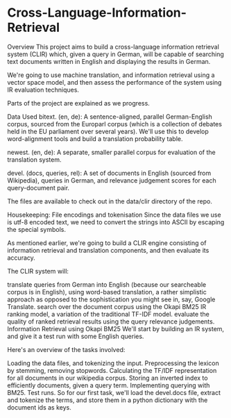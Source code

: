 # Cross-Language-Information-Retrieval

Overview
This project aims to build a cross-language information retrieval system (CLIR) which, given a query in German, will be capable of searching text documents written in English and displaying the results in German.

We're going to use machine translation, and information retrieval using a vector space model, and then assess the performance of the system using IR evaluation techniques.

Parts of the project are explained as we progress.

Data Used
bitext. (en, de): A sentence-aligned, parallel German-English corpus, sourced from the Europarl corpus (which is a collection of debates held in the EU parliament over several years). We'll use this to develop word-alignment tools and build a translation probability table.

newest. (en, de): A separate, smaller parallel corpus for evaluation of the translation system.

devel. (docs, queries, rel): A set of documents in English (sourced from Wikipedia), queries in German, and relevance judgement scores for each query-document pair.

The files are available to check out in the data/clir directory of the repo.

Housekeeping: File encodings and tokenisation
Since the data files we use is utf-8 encoded text, we need to convert the strings into ASCII by escaping the special symbols.

As mentioned earlier, we're going to build a CLIR engine consisting of information retrieval and translation components, and then evaluate its accuracy.

The CLIR system will:

translate queries from German into English (because our searcheable corpus is in English), using word-based translation, a rather simplistic approach as opposed to the sophistication you might see in, say, Google Translate.
search over the document corpus using the Okapi BM25 IR ranking model, a variation of the traditional TF-IDF model.
evaluate the quality of ranked retrieval results using the query relevance judgements.
Information Retrieval using Okapi BM25
We'll start by building an IR system, and give it a test run with some English queries.

Here's an overview of the tasks involved:

Loading the data files, and tokenizing the input.
Preprocessing the lexicon by stemming, removing stopwords.
Calculating the TF/IDF representation for all documents in our wikipedia corpus.
Storing an inverted index to efficiently documents, given a query term.
Implementing querying with BM25.
Test runs.
So for our first task, we'll load the devel.docs file, extract and tokenize the terms, and store them in a python dictionary with the document ids as keys.
